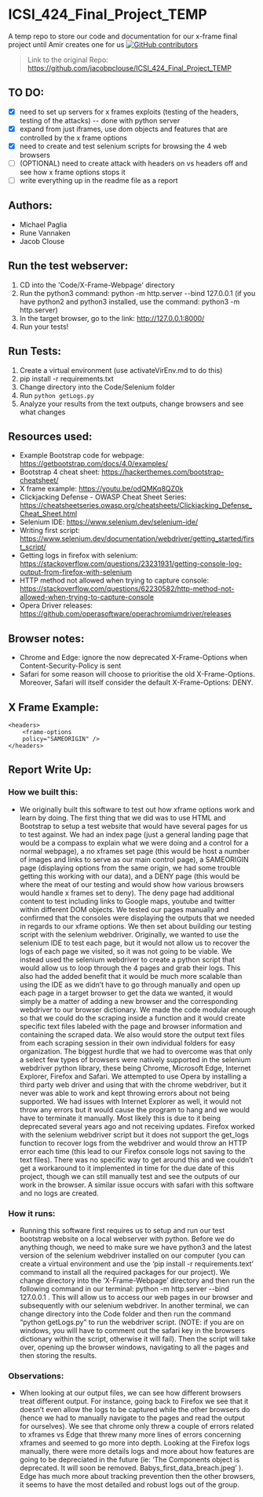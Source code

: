 # ICSI_424_Final_Project_TEMP
A temp repo to store our code and documentation for our x-frame final project until Amir creates one for us  [![GitHub contributors](https://img.shields.io/github/contributors/jacobpclouse/526-Final-Project.svg)]("https://github.com/jacobpclouse/526-Final-Project/graphs/contributors")

> Link to the original Repo: https://github.com/jacobpclouse/ICSI_424_Final_Project_TEMP

## TO DO:
- [x] need to set up servers for x frames exploits (testing of the headers, testing of the attacks) -- done with python server
- [x] expand from just iframes, use dom objects and features that are controlled by the x frame options
- [x] need to create and test selenium scripts for browsing the 4 web browsers
- [ ] (OPTIONAL) need to create attack with headers on vs headers off and see how x frame options stops it
- [ ] write everything up in the readme file as a report

## Authors:
- Michael Paglia 
- Rune Vannaken
- Jacob Clouse

## Run the test webserver:
1) CD into the 'Code/X-Frame-Webpage' directory
2) Run the python3 command: python -m http.server --bind 127.0.0.1
(if you have python2 and python3 installed, use the command: python3 -m http.server)
3) In the target browser, go to the link: http://127.0.0.1:8000/
4) Run your tests!


## Run Tests:
1) Create a virtual environment (use activateVirEnv.md to do this)
2) pip install -r requirements.txt
3) Change directory into the Code/Selenium folder
4) Run ```python getLogs.py```
5) Analyze your results from the text outputs, change browsers and see what changes


## Resources used:
- Example Bootstrap code for webpage: https://getbootstrap.com/docs/4.0/examples/
- Bootstrap 4 cheat sheet: https://hackerthemes.com/bootstrap-cheatsheet/
- X frame example: https://youtu.be/odQMKq8QZ0k
- Clickjacking Defense - OWASP Cheat Sheet Series: https://cheatsheetseries.owasp.org/cheatsheets/Clickjacking_Defense_Cheat_Sheet.html
- Selenium IDE: https://www.selenium.dev/selenium-ide/
- Writing first script: https://www.selenium.dev/documentation/webdriver/getting_started/first_script/
- Getting logs in firefox with selenium: https://stackoverflow.com/questions/23231931/getting-console-log-output-from-firefox-with-selenium
- HTTP method not allowed when trying to capture console: https://stackoverflow.com/questions/62230582/http-method-not-allowed-when-trying-to-capture-console
- Opera Driver releases: https://github.com/operasoftware/operachromiumdriver/releases


## Browser notes:
- Chrome and Edge: ignore the now deprecated X-Frame-Options when Content-Security-Policy is sent
- Safari for some reason will choose to prioritise the old X-Frame-Options. Moreover, Safari will itself consider the default X-Frame-Options: DENY.

## X Frame Example:
<http>
    <!-- ... -->

    <headers>
        <frame-options
        policy="SAMEORIGIN" />
    </headers>
</http>

## Report Write Up:
### How we built this:
- We originally built this software to test out how xframe options work and learn by doing. The first thing that we did was to use HTML and Bootstrap to setup a test website that would have several pages for us to test against. We had an index page (just a general landing page that would be a compass to explain what we were doing and a control for a normal webpage), a no xframes set page (this would be host a number of images and links to serve as our main control page), a SAMEORIGIN page (displaying options from the same origin, we had some trouble getting this working with our data), and a DENY page (this would be where the meat of our testing and would show how various browsers would handle x frames set to deny). The deny page had additional content to test including links to Google maps, youtube and twitter within different DOM objects. We tested our pages manually and confirmed that the consoles were displaying the outputs that we needed in regards to our xframe options. We then set about building our testing script with the selenium webdriver. Originally, we wanted to use the selenium IDE to test each page, but it would not allow us to recover the logs of each page we visited, so it was not going to be viable. We instead used the selenium webdriver to create a python script that would allow us to loop through the 4 pages and grab their logs. This also had the added benefit that it would be much more scalable than using the IDE as we didn’t have to go through manually and open up each page in a target browser to get the data we wanted, it would simply be a matter of adding a new browser and the corresponding webdriver to our browser dictionary. We made the code modular enough so that we could do the scraping inside a function and it would create specific text files labeled with the page and browser information and containing the scraped data. We also would store the output text files from each scraping session in their own individual folders for easy organization. 
The biggest hurdle that we had to overcome was that only a select few types of browsers were natively supported in the selenium webdriver python library, these being Chrome, Microsoft Edge, Internet Explorer, Firefox and Safari. We attempted to use Opera by installing a third party web driver and using that with the chrome webdriver, but it never was able to work and kept throwing errors about not being supported. We had issues with Internet Explorer as well, it would not throw any errors but it would cause the program to hang and we would have to terminate it manually. Most likely this is due to it being deprecated several years ago and not receiving updates. Firefox worked with the selenium webdriver script but it does not support the get_logs function to recover logs from the webdriver and would throw an HTTP error each time (this lead to our Firefox console logs not saving to the text files). There was no specific way to get around this and we couldn’t get a workaround to it implemented in time for the due date of this project, though we can still manually test and see the outputs of our work in the browser. A similar issue occurs with safari with this software and no logs are created.

### How it runs: 
- Running this software first requires us to setup and run our test bootstrap website on a local webserver with python. Before we do anything though, we need to make sure we have python3 and the latest version of the selenium webdriver installed on our computer (you can create a virtual environment and use the ‘pip install -r requirements.text’ command to install all the required packages for our project).  We change directory into the ‘X-Frame-Webpage’ directory and then run the following command in our terminal: python -m http.server --bind 127.0.0.1 . This will allow us to access our web pages in our browser and subsequently with our selenium webdriver. In another terminal, we can change directory into the Code folder and then run the command “python getLogs.py” to run the webdriver script. (NOTE: if you are on windows, you will have to comment out the safari key in the browsers dictionary within the script, otherwise it will fail). Then the script will take over, opening up the browser windows, navigating to all the pages and then storing the results. 

### Observations: 
- When looking at our output files, we can see how different browsers treat different output. For instance, going back to Firefox we see that it doesn’t even allow the logs to be captured while the other browsers do (hence we had to manually navigate to the pages and read the output for ourselves). We see that chrome only threw a couple of errors related to xframes vs Edge that threw many more lines of errors concerning xframes and seemed to go more into depth. Looking at the Firefox logs manually, there were more details logs and more about how features are going to be depreciated in the future (ie: ‘The Components object is deprecated. It will soon be removed. Babys_first_data_breach.jpeg’ ). Edge has much more about tracking prevention then the other browsers, it seems to have the most detailed and robust logs out of the group. 

